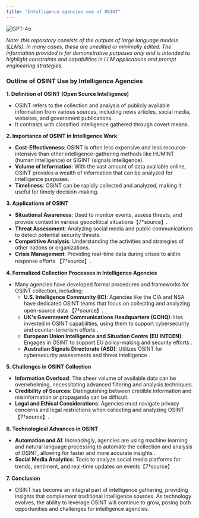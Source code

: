 ```yaml
---
title: "Intelligence agencies use of OSINT"
---
```

![GPT-4o](https://img.shields.io/badge/GPT--4o-3333FF?style=for-the-badge&logo=openai&logoColor=white)



*Note: this repository consists of the outputs of large language models (LLMs). In many cases, these are unedited or minimally edited. The information provided is for demonstrative purposes only and is intended to highlight constraints and capabilities in LLM applications and prompt engineering strategies.*


### Outline of OSINT Use by Intelligence Agencies

**1. Definition of OSINT (Open Source Intelligence)**
   - OSINT refers to the collection and analysis of publicly available information from various sources, including news articles, social media, websites, and government publications.
   - It contrasts with classified intelligence gathered through covert means.

**2. Importance of OSINT in Intelligence Work**
   - **Cost-Effectiveness**: OSINT is often less expensive and less resource-intensive than other intelligence-gathering methods like HUMINT (human intelligence) or SIGINT (signals intelligence).
   - **Volume of Information**: With the vast amount of data available online, OSINT provides a wealth of information that can be analyzed for intelligence purposes.
   - **Timeliness**: OSINT can be rapidly collected and analyzed, making it useful for timely decision-making.

**3. Applications of OSINT**
   - **Situational Awareness**: Used to monitor events, assess threats, and provide context in various geopolitical situations【7†source】.
   - **Threat Assessment**: Analyzing social media and public communications to detect potential security threats.
   - **Competitive Analysis**: Understanding the activities and strategies of other nations or organizations.
   - **Crisis Management**: Providing real-time data during crises to aid in response efforts 【7†source】.

**4. Formalized Collection Processes in Intelligence Agencies**
   - Many agencies have developed formal procedures and frameworks for OSINT collection, including:
     - **U.S. Intelligence Community (IC)**: Agencies like the CIA and NSA have dedicated OSINT teams that focus on collecting and analyzing open-source data 【7†source】.
     - **UK's Government Communications Headquarters (GCHQ)**: Has invested in OSINT capabilities, using them to support cybersecurity and counter-terrorism efforts .
     - **European Union Intelligence and Situation Centre (EU INTCEN)**: Engages in OSINT to support EU policy-making and security efforts .
     - **Australian Signals Directorate (ASD)**: Utilizes OSINT for cybersecurity assessments and threat intelligence  .

**5. Challenges in OSINT Collection**
   - **Information Overload**: The sheer volume of available data can be overwhelming, necessitating advanced filtering and analysis techniques.
   - **Credibility of Sources**: Distinguishing between credible information and misinformation or propaganda can be difficult.
   - **Legal and Ethical Considerations**: Agencies must navigate privacy concerns and legal restrictions when collecting and analyzing OSINT 【7†source】.

**6. Technological Advances in OSINT**
   - **Automation and AI**: Increasingly, agencies are using machine learning and natural language processing to automate the collection and analysis of OSINT, allowing for faster and more accurate insights  .
   - **Social Media Analytics**: Tools to analyze social media platforms for trends, sentiment, and real-time updates on events【7†source】 .

**7. Conclusion**
   - OSINT has become an integral part of intelligence gathering, providing insights that complement traditional intelligence sources. As technology evolves, the ability to leverage OSINT will continue to grow, posing both opportunities and challenges for intelligence agencies.

 